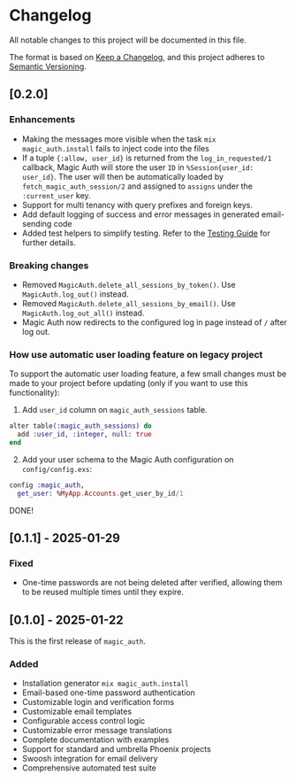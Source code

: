 # Changelog

All notable changes to this project will be documented in this file.

The format is based on [Keep a Changelog](https://keepachangelog.com/en/1.0.0/),
and this project adheres to [Semantic Versioning](https://semver.org/spec/v2.0.0.html).

## [0.2.0]

### Enhancements

  - Making the messages more visible when the task `mix magic_auth.install` fails to inject code into the files
  - If a tuple `{:allow, user_id}` is returned from the `log_in_requested/1` callback, Magic Auth will store the user `ID` in 
    `%Session{user_id: user_id}`. The user will then be automatically loaded by `fetch_magic_auth_session/2` and assigned 
    to `assigns` under the `:current_user` key.
  - Support for multi tenancy with query prefixes and foreign keys.
  - Add default logging of success and error messages in generated email-sending code
  - Added test helpers to simplify testing. Refer to the [Testing Guide](guides/testing.md) for further details.

### Breaking changes
  - Removed `MagicAuth.delete_all_sessions_by_token()`. Use `MagicAuth.log_out()` instead.
  - Removed `MagicAuth.delete_all_sessions_by_email()`. Use `MagicAuth.log_out_all()` instead.
  - Magic Auth now redirects to the configured log in page instead of `/` after log out.

### How use automatic user loading feature on legacy project

  To support the automatic user loading feature, a few small changes must be made to your project before updating (only if you want to use this functionality):

  1. Add `user_id` column on `magic_auth_sessions` table.
  ```elixir
  alter table(:magic_auth_sessions) do
    add :user_id, :integer, null: true
  end
  ```

  2. Add your user schema to the Magic Auth configuration on `config/config.exs`:
  ```elixir
  config :magic_auth,
    get_user: %MyApp.Accounts.get_user_by_id/1
  ```

  DONE!

## [0.1.1] - 2025-01-29

### Fixed

  - One-time passwords are not being deleted after verified, allowing them to be reused multiple times until they expire.

## [0.1.0] - 2025-01-22

This is the first release of `magic_auth`.

### Added
- Installation generator `mix magic_auth.install`
- Email-based one-time password authentication
- Customizable login and verification forms
- Customizable email templates
- Configurable access control logic
- Customizable error message translations
- Complete documentation with examples
- Support for standard and umbrella Phoenix projects
- Swoosh integration for email delivery
- Comprehensive automated test suite

